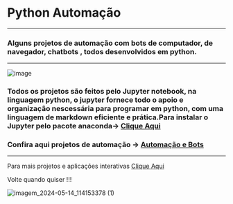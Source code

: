 # Python Automação
***

 ### Alguns projetos de automação com bots de computador, de navegador, chatbots , todos desenvolvidos em python.
 ***
![image](https://github.com/Gabriel-Ribeiro-Barbosa/Python_Automacao_Bots/assets/168477908/9aabc599-bce6-48e1-b295-520bb0332c62)

 ### Todos os projetos são feitos pelo Jupyter notebook, na linguagem python, o jupyter fornece todo o apoio e organização nescessária para programar em python, com uma linguagem de markdown eficiente e prática.Para instalar o Jupyter pelo pacote anaconda-> [Clique Aqui](https://www.anaconda.com)
 ### Confira aqui projetos de automação -> [Automação e Bots](https://github.com/Gabriel-Ribeiro-Barbosa/Python_Automacao_Bots/tree/main/Projetos)
 ***
 Para mais projetos e aplicações interativas [Clique Aqui](https://github.com/Gabriel-Ribeiro-Barbosa)

Volte quando quiser !!!

![imagem_2024-05-14_114153378 (1)](https://github.com/settings/replies/assets/168477908/727733dd-e301-47aa-a9e6-4e614808f255)
